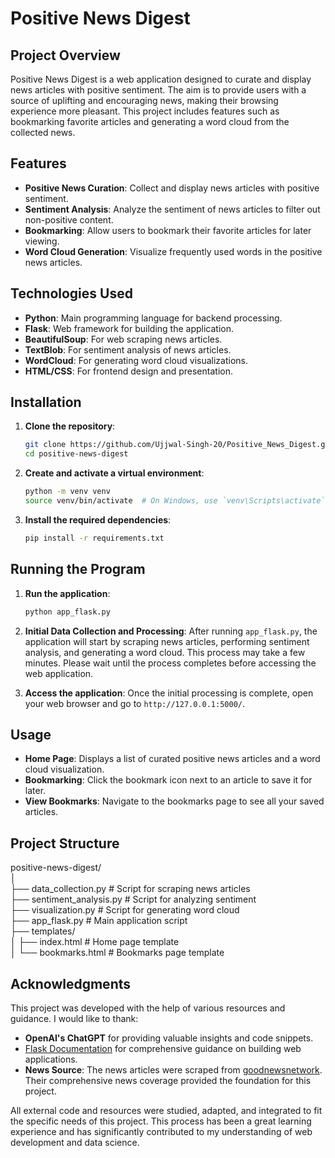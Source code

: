 # Positive News Digest

## Project Overview

Positive News Digest is a web application designed to curate and display news articles with positive sentiment. The aim is to provide users with a source of uplifting and encouraging news, making their browsing experience more pleasant. This project includes features such as bookmarking favorite articles and generating a word cloud from the collected news.

## Features

- **Positive News Curation**: Collect and display news articles with positive sentiment.
- **Sentiment Analysis**: Analyze the sentiment of news articles to filter out non-positive content.
- **Bookmarking**: Allow users to bookmark their favorite articles for later viewing.
- **Word Cloud Generation**: Visualize frequently used words in the positive news articles.

## Technologies Used

- **Python**: Main programming language for backend processing.
- **Flask**: Web framework for building the application.
- **BeautifulSoup**: For web scraping news articles.
- **TextBlob**: For sentiment analysis of news articles.
- **WordCloud**: For generating word cloud visualizations.
- **HTML/CSS**: For frontend design and presentation.

## Installation

1. **Clone the repository**:
    ```sh
    git clone https://github.com/Ujjwal-Singh-20/Positive_News_Digest.git
    cd positive-news-digest
    ```

2. **Create and activate a virtual environment**:
    ```sh
    python -m venv venv
    source venv/bin/activate  # On Windows, use `venv\Scripts\activate`
    ```

3. **Install the required dependencies**:
    ```sh
    pip install -r requirements.txt
    ```
    
## Running the Program

1. **Run the application**:
    ```sh
    python app_flask.py
    ```

2. **Initial Data Collection and Processing**:
    After running `app_flask.py`, the application will start by scraping news articles, performing sentiment analysis, and generating a word cloud. This process may take a few minutes. Please wait until the process completes before accessing the web application.

3. **Access the application**:
    Once the initial processing is complete, open your web browser and go to `http://127.0.0.1:5000/`.

## Usage

- **Home Page**: Displays a list of curated positive news articles and a word cloud visualization.
- **Bookmarking**: Click the bookmark icon next to an article to save it for later.
- **View Bookmarks**: Navigate to the bookmarks page to see all your saved articles.

## Project Structure

positive-news-digest/ <br/>
│ <br/>
├── data_collection.py # Script for scraping news articles <br/>
├── sentiment_analysis.py # Script for analyzing sentiment <br/>
├── visualization.py # Script for generating word cloud <br/>
├── app_flask.py # Main application script <br/>
├── templates/ <br/>
│ ├── index.html # Home page template  <br/>
│ └── bookmarks.html # Bookmarks page template <br/>


## Acknowledgments

This project was developed with the help of various resources and guidance. I would like to thank:

- **OpenAI's ChatGPT** for providing valuable insights and code snippets.
- [Flask Documentation](https://flask.palletsprojects.com/en/2.0.x/) for comprehensive guidance on building web applications.
-  **News Source**: The news articles were scraped from [goodnewsnetwork](https://www.goodnewsnetwork.org/). Their comprehensive news coverage provided the foundation for this project.


All external code and resources were studied, adapted, and integrated to fit the specific needs of this project. This process has been a great learning experience and has significantly contributed to my understanding of web development and data science.



